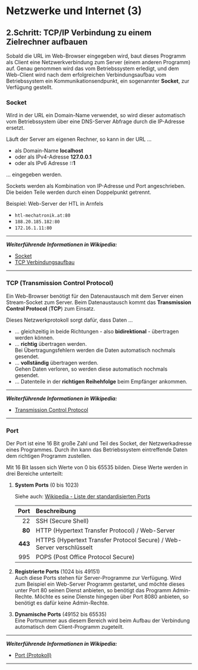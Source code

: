 # Netzwerke und Internet (3)

## 2.Schritt: TCP/IP Verbindung zu einem Zielrechner aufbauen

Sobald die URL im Web-Browser eingegeben wird, baut dieses Programm als Client eine Netzwerkverbindung zum Server (einem anderen Programm) auf. Genau genommen wird das vom Betriebssystem erledigt, und dem Web-Client wird nach dem erfolgreichen Verbindungsaufbau vom Betriebssystem ein Kommunikationsendpunkt, ein sogenannter **Socket**, zur Verfügung gestellt.

### Socket

Wird in der URL ein Domain-Name verwendet, so wird dieser automatisch vom Betriebssystem über eine DNS-Server Abfrage durch die IP-Adresse ersetzt.

Läuft der Server am eigenen Rechner, so kann in der URL ...  
* als Domain-Name **localhost** 
* oder als IPv4-Adresse **127.0.0.1**
* oder als IPv6 Adresse **::1**

... eingegeben werden.

Sockets werden als Kombination von IP-Adresse und Port angeschrieben. Die beiden Teile werden durch einen Doppelpunkt getrennt.

Beispiel: Web-Server der HTL in Arnfels

* `htl-mechatronik.at:80`
* `188.20.185.182:80`
* `172.16.1.11:80`

---------------------------
***Weiterführende Informationen in Wikipedia:***

* [Socket](https://de.wikipedia.org/wiki/Socket_(Software))
* [TCP Verbindungsaufbau](https://de.wikipedia.org/wiki/Transmission_Control_Protocol#Verbindungsaufbau)
-------------------------

### TCP (Transmission Control Protocol)

Ein Web-Browser benötigt für den Datenaustausch mit dem Server einen Stream-Socket zum Server. Beim Datenaustausch kommt das **Transmission Control Protocol** (**TCP**) zum Einsatz. 

Dieses Netzwerkprotokoll sorgt dafür, dass Daten ...

* ... gleichzeitig in beide Richtungen - also **bidirektional** -  übertragen werden können.
* ... **richtig** übertragen werden.  
Bei Übertragungsfehlern werden die Daten automatisch nochmals gesendet.
* ... **vollständig** übertragen werden.  
Gehen Daten verloren, so werden diese automatisch nochmals gesendet.
* ... Datenteile in der **richtigen Reihehfolge** beim Empfänger ankommen.

---------------------------
***Weiterführende Informationen in Wikipedia:***  
*  [Transmission Control Protocol](https://de.wikipedia.org/wiki/Transmission_Control_Protocol#Verbindungsaufbau)
-------------------------

### Port

Der Port ist eine 16 Bit große Zahl und Teil des Socket, der Netzwerkadresse eines Programmes. Durch ihn kann das Betriebssystem eintreffende Daten dem richtigen Programm zustellen.

Mit 16 Bit lassen sich Werte von 0 bis 65535 bilden. Diese Werte werden in drei Bereiche unterteilt:
1) **System Ports**  (0 bis 1023)  

    Siehe auch: [Wikipedia - Liste der standardisierten Ports](https://de.wikipedia.org/wiki/Liste_der_standardisierten_Ports)

     Port     | Beschreibung 
     --:     | :--
     22      | SSH (Secure Shell)
     **80**  | HTTP (Hypertext Transfer Protocol) / Web-Server
     **443** | HTTPS (Hypertext Transfer Protocol Secure) / Web-Server verschlüsselt
     995     | POPS (Post Office Protocol Secure)

2) **Registrierte Ports** (1024 bis 49151)  
  Auch diese Ports stehen für Server-Programme zur Verfügung. Wird zum Beispiel ein Web-Server Programm gestartet, und möchte dieses unter Port 80 seinen Dienst anbieten, so benötigt das Programm Admin-Rechte. Möchte es seine Dienste hingegen über Port 8080 anbieten, so benötigt es dafür keine Admin-Rechte.

3) **Dynamische Ports** (49152 bis 65535)  
  Eine Portnummer aus diesem Bereich wird beim Aufbau der Verbindung automatisch dem Client-Programm zugeteilt.

---------------------------
***Weiterführende Informationen in Wikipedia:***  
* [Port (Protokoll)](https://de.wikipedia.org/wiki/Port_(Protokoll))
-------------------------
